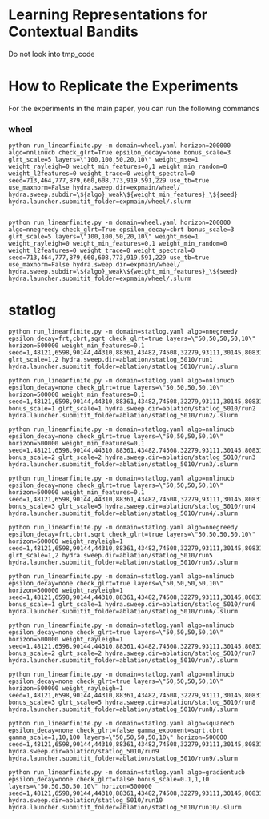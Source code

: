 # Learning Representations for Contextual Bandits


Do not look into tmp_code

# How to Replicate the Experiments

For the experiments in the main paper, you can run the following commands

### wheel

    python run_linearfinite.py -m domain=wheel.yaml horizon=200000 algo=nnlinucb check_glrt=True epsilon_decay=none bonus_scale=3 glrt_scale=5 layers=\"100,100,50,20,10\" weight_mse=1 weight_rayleigh=0 weight_min_features=0,1 weight_min_random=0 weight_l2features=0 weight_trace=0 weight_spectral=0 seed=713,464,777,879,660,608,773,919,591,229 use_tb=true use_maxnorm=False hydra.sweep.dir=expmain/wheel/ hydra.sweep.subdir=\${algo}_weak\${weight_min_features}_\${seed} hydra.launcher.submitit_folder=expmain/wheel/.slurm


    python run_linearfinite.py -m domain=wheel.yaml horizon=200000 algo=nnegreedy check_glrt=True epsilon_decay=cbrt bonus_scale=3 glrt_scale=5 layers=\"100,100,50,20,10\" weight_mse=1 weight_rayleigh=0 weight_min_features=0,1 weight_min_random=0 weight_l2features=0 weight_trace=0 weight_spectral=0 seed=713,464,777,879,660,608,773,919,591,229 use_tb=true use_maxnorm=False hydra.sweep.dir=expmain/wheel/ hydra.sweep.subdir=\${algo}_weak\${weight_min_features}_\${seed} hydra.launcher.submitit_folder=expmain/wheel/.slurm


# statlog


    python run_linearfinite.py -m domain=statlog.yaml algo=nnegreedy epsilon_decay=frt,cbrt,sqrt check_glrt=true layers=\"50,50,50,50,10\" horizon=500000 weight_min_features=0,1 seed=1,48121,6598,90144,44310,88361,43482,74508,32279,93111,30145,80831,88824,54953,5967,11579,46670,31024,56024,62782 glrt_scale=1,2 hydra.sweep.dir=ablation/statlog_5010/run1 hydra.launcher.submitit_folder=ablation/statlog_5010/run1/.slurm

    python run_linearfinite.py -m domain=statlog.yaml algo=nnlinucb epsilon_decay=none check_glrt=true layers=\"50,50,50,50,10\" horizon=500000 weight_min_features=0,1 seed=1,48121,6598,90144,44310,88361,43482,74508,32279,93111,30145,80831,88824,54953,5967,11579,46670,31024,56024,62782 bonus_scale=1 glrt_scale=1 hydra.sweep.dir=ablation/statlog_5010/run2 hydra.launcher.submitit_folder=ablation/statlog_5010/run2/.slurm

    python run_linearfinite.py -m domain=statlog.yaml algo=nnlinucb epsilon_decay=none check_glrt=true layers=\"50,50,50,50,10\" horizon=500000 weight_min_features=0,1 seed=1,48121,6598,90144,44310,88361,43482,74508,32279,93111,30145,80831,88824,54953,5967,11579,46670,31024,56024,62782 bonus_scale=2 glrt_scale=2 hydra.sweep.dir=ablation/statlog_5010/run3 hydra.launcher.submitit_folder=ablation/statlog_5010/run3/.slurm

    python run_linearfinite.py -m domain=statlog.yaml algo=nnlinucb epsilon_decay=none check_glrt=true layers=\"50,50,50,50,10\" horizon=500000 weight_min_features=0,1 seed=1,48121,6598,90144,44310,88361,43482,74508,32279,93111,30145,80831,88824,54953,5967,11579,46670,31024,56024,62782 bonus_scale=3 glrt_scale=5 hydra.sweep.dir=ablation/statlog_5010/run4 hydra.launcher.submitit_folder=ablation/statlog_5010/run4/.slurm

    python run_linearfinite.py -m domain=statlog.yaml algo=nnegreedy epsilon_decay=frt,cbrt,sqrt check_glrt=true layers=\"50,50,50,50,10\" horizon=500000 weight_rayleigh=1 seed=1,48121,6598,90144,44310,88361,43482,74508,32279,93111,30145,80831,88824,54953,5967,11579,46670,31024,56024,62782 glrt_scale=1,2 hydra.sweep.dir=ablation/statlog_5010/run5 hydra.launcher.submitit_folder=ablation/statlog_5010/run5/.slurm

    python run_linearfinite.py -m domain=statlog.yaml algo=nnlinucb epsilon_decay=none check_glrt=true layers=\"50,50,50,50,10\" horizon=500000 weight_rayleigh=1 seed=1,48121,6598,90144,44310,88361,43482,74508,32279,93111,30145,80831,88824,54953,5967,11579,46670,31024,56024,62782 bonus_scale=1 glrt_scale=1 hydra.sweep.dir=ablation/statlog_5010/run6 hydra.launcher.submitit_folder=ablation/statlog_5010/run6/.slurm

    python run_linearfinite.py -m domain=statlog.yaml algo=nnlinucb epsilon_decay=none check_glrt=true layers=\"50,50,50,50,10\" horizon=500000 weight_rayleigh=1 seed=1,48121,6598,90144,44310,88361,43482,74508,32279,93111,30145,80831,88824,54953,5967,11579,46670,31024,56024,62782 bonus_scale=2 glrt_scale=2 hydra.sweep.dir=ablation/statlog_5010/run7 hydra.launcher.submitit_folder=ablation/statlog_5010/run7/.slurm

    python run_linearfinite.py -m domain=statlog.yaml algo=nnlinucb epsilon_decay=none check_glrt=true layers=\"50,50,50,50,10\" horizon=500000 weight_rayleigh=1 seed=1,48121,6598,90144,44310,88361,43482,74508,32279,93111,30145,80831,88824,54953,5967,11579,46670,31024,56024,62782 bonus_scale=3 glrt_scale=5 hydra.sweep.dir=ablation/statlog_5010/run8 hydra.launcher.submitit_folder=ablation/statlog_5010/run8/.slurm

    python run_linearfinite.py -m domain=statlog.yaml algo=squarecb epsilon_decay=none check_glrt=false gamma_exponent=sqrt,cbrt gamma_scale=1,10,100 layers=\"50,50,50,50,10\" horizon=500000 seed=1,48121,6598,90144,44310,88361,43482,74508,32279,93111,30145,80831,88824,54953,5967,11579,46670,31024,56024,62782 hydra.sweep.dir=ablation/statlog_5010/run9 hydra.launcher.submitit_folder=ablation/statlog_5010/run9/.slurm

    python run_linearfinite.py -m domain=statlog.yaml algo=gradientucb epsilon_decay=none check_glrt=false bonus_scale=0.1,1,10 layers=\"50,50,50,50,10\" horizon=500000 seed=1,48121,6598,90144,44310,88361,43482,74508,32279,93111,30145,80831,88824,54953,5967,11579,46670,31024,56024,62782 hydra.sweep.dir=ablation/statlog_5010/run10 hydra.launcher.submitit_folder=ablation/statlog_5010/run10/.slurm